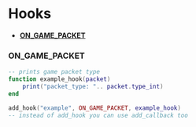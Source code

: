 # Hooks
- **[ON_GAME_PACKET](#ON_GAME_PACKET)**


### ON_GAME_PACKET
```lua
-- prints game packet type 
function example_hook(packet)
    print("packet_type: ".. packet.type_int)
end

add_hook("example", ON_GAME_PACKET, example_hook) 
-- instead of add_hook you can use add_callback too
```

